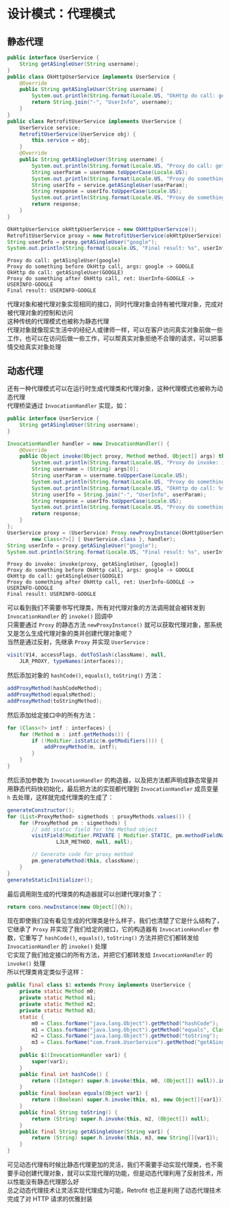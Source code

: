 # 设计模式：代理模式

## 静态代理

```java
public interface UserService {
    String getASingleUser(String username);
}
public class OkHttpUserService implements UserService {
    @Override
    public String getASingleUser(String username) {
        System.out.println(String.format(Locale.US, "OkHttp do call: getASingleUser(%s)", username));
        return String.join("-", "UserInfo", username);
    }
}
public class RetrofitUserService implements UserService {
    UserService service;
    RetrofitUserService(UserService obj) {
        this.service = obj;
    }
    @Override
    public String getASingleUser(String username) {
        System.out.println(String.format(Locale.US, "Proxy do call: getASingleUser(%s)", username));
        String userParam = username.toUpperCase(Locale.US);
        System.out.println(String.format(Locale.US, "Proxy do something before OkHttp call, args: %s -> %s", username, userParam));
        String userIfo = service.getASingleUser(userParam);
        String response = userIfo.toUpperCase(Locale.US);
        System.out.println(String.format(Locale.US, "Proxy do something after OkHttp call, ret: %s -> %s", userIfo, response));
        return response;
    }
}

OkHttpUserService okHttpUserService = new OkHttpUserService();
RetrofitUserService proxy = new RetrofitUserService(okHttpUserService);
String userInfo = proxy.getASingleUser("google");
System.out.println(String.format(Locale.US, "Final result: %s", userInfo));
```

```text
Proxy do call: getASingleUser(google)
Proxy do something before OkHttp call, args: google -> GOOGLE
OkHttp do call: getASingleUser(GOOGLE)
Proxy do something after OkHttp call, ret: UserInfo-GOOGLE -> USERINFO-GOOGLE
Final result: USERINFO-GOOGLE
```

代理对象和被代理对象实现相同的接口，同时代理对象会持有被代理对象，完成对被代理对象的控制和访问  
这种传统的代理模式也被称为静态代理  
代理对象就像现实生活中的经纪人或律师一样，可以在客户访问真实对象前做一些工作，也可以在访问后做一些工作，可以帮真实对象拒绝不合理的请求，可以把事情交给真实对象处理  

## 动态代理

还有一种代理模式可以在运行时生成代理类和代理对象，这种代理模式也被称为动态代理  
代理桥梁通过 `InvocationHandler` 实现，如：  

```java
public interface UserService {
    String getASingleUser(String username);
}

InvocationHandler handler = new InvocationHandler() {
    @Override
    public Object invoke(Object proxy, Method method, Object[] args) throws Throwable {
        System.out.println(String.format(Locale.US, "Proxy do invoke: invoke(proxy, %s, %s)", method.getName(), Arrays.toString(args)));
        String username = (String) args[0];
        String userParam = username.toUpperCase(Locale.US);
        System.out.println(String.format(Locale.US, "Proxy do something before OkHttp call, args: %s -> %s", username, userParam));
        System.out.println(String.format(Locale.US, "OkHttp do call: %s(%s)", method.getName(), userParam));
        String userIfo = String.join("-", "UserInfo", userParam);
        String response = userIfo.toUpperCase(Locale.US);
        System.out.println(String.format(Locale.US, "Proxy do something after OkHttp call, ret: %s -> %s", userIfo, response));
        return response;
    }
};
UserService proxy = (UserService) Proxy.newProxyInstance(OkHttpUserService.class.getClassLoader(),
        new Class<?>[] { UserService.class }, handler);
String userInfo = proxy.getASingleUser("google");
System.out.println(String.format(Locale.US, "Final result: %s", userInfo));
```

```text
Proxy do invoke: invoke(proxy, getASingleUser, [google])
Proxy do something before OkHttp call, args: google -> GOOGLE
OkHttp do call: getASingleUser(GOOGLE)
Proxy do something after OkHttp call, ret: UserInfo-GOOGLE -> USERINFO-GOOGLE
Final result: USERINFO-GOOGLE
```

可以看到我们不需要书写代理类，所有对代理对象的方法调用就会被转发到 `InvocationHandler` 的 `invoke()` 回调中  
只需要通过 `Proxy` 的静态方法 `newProxyInstance()` 就可以获取代理对象，那系统又是怎么生成代理对象的类并创建代理对象呢？  
当然是通过反射，先继承 `Proxy` 并实现 `UserService` :  

```java
visit(V14, accessFlags, dotToSlash(className), null,
    JLR_PROXY, typeNames(interfaces));
```

然后添加对象的 `hashCode()`, `equals()`, `toString()` 方法：  

```java
addProxyMethod(hashCodeMethod);
addProxyMethod(equalsMethod);
addProxyMethod(toStringMethod);
```

然后添加给定接口中的所有方法：  

```java
for (Class<?> intf : interfaces) {
    for (Method m : intf.getMethods()) {
        if (!Modifier.isStatic(m.getModifiers())) {
            addProxyMethod(m, intf);
        }
    }
}
```

然后添加参数为 `InvocationHandler` 的构造器，以及把方法都声明成静态常量并用静态代码快初始化，最后把方法的实现都代理到 `InvocationHandler` 成员变量 `h` 去处理，这样就完成代理类的生成了：  

```java
generateConstructor();
for (List<ProxyMethod> sigmethods : proxyMethods.values()) {
    for (ProxyMethod pm : sigmethods) {
        // add static field for the Method object
        visitField(Modifier.PRIVATE | Modifier.STATIC, pm.methodFieldName,
                LJLR_METHOD, null, null);

        // Generate code for proxy method
        pm.generateMethod(this, className);
    }
}
generateStaticInitializer();
```

最后调用刚生成的代理类的构造器就可以创建代理对象了：  

```java
return cons.newInstance(new Object[]{h});
```

现在即使我们没有看见生成的代理类是什么样子，我们也清楚了它是什么结构了，它继承了 `Proxy` 并实现了我们给定的接口，它的构造器有 `InvocationHandler` 参数，它重写了 `hashCode()`, `equals()`, `toString()` 方法并把它们都转发给 `InvocationHandler` 的 `invoke()` 处理  
它实现了我们给定接口的所有方法，并把它们都转发给 `InvocationHandler` 的 `invoke()` 处理  
所以代理类肯定类似于这样：

```java
public final class $1 extends Proxy implements UserService {
    private static Method m0;
    private static Method m1;
    private static Method m2;
    private static Method m3;
    static {
        m0 = Class.forName("java.lang.Object").getMethod("hashCode");
        m1 = Class.forName("java.lang.Object").getMethod("equals", Class.forName("java.lang.Object"));
        m2 = Class.forName("java.lang.Object").getMethod("toString");
        m3 = Class.forName("com.frank.UserService").getMethod("getASingleUser", Class.forName("java.lang.String"));
    }
    public $1(InvocationHandler var1) {
        super(var1);
    }
    public final int hashCode() {
        return ((Integer) super.h.invoke(this, m0, (Object[]) null)).intValue();
    }
    public final boolean equals(Object var1) {
        return ((Boolean) super.h.invoke(this, m1, new Object[]{var1})).booleanValue();
    }
    public final String toString() {
        return (String) super.h.invoke(this, m2, (Object[]) null);
    }
    public final String getASingleUser(String var1) {
        return (String) super.h.invoke(this, m3, new String[]{var1});
    }
}
```

可见动态代理有时候比静态代理更加的灵活，我们不需要手动实现代理类，也不需要手动创建代理对象，就可以实现代理的功能，但是动态代理利用了反射技术，所以性能没有静态代理那么好  
总之动态代理技术让灵活实现代理成为可能，Retrofit 也正是利用了动态代理技术完成了对 HTTP 请求的优雅封装  
